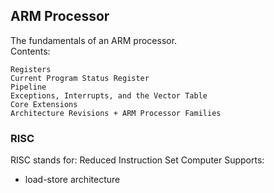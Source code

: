 ## ARM Processor
The fundamentals of an ARM processor.<br>
Contents:
```
Registers
Current Program Status Register
Pipeline
Exceptions, Interrupts, and the Vector Table
Core Extensions
Architecture Revisions + ARM Processor Families
```

### RISC
RISC stands for: Reduced Instruction Set Computer
Supports:
* load-store architecture

